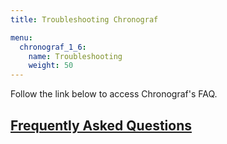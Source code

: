 ```yaml
---
title: Troubleshooting Chronograf

menu:
  chronograf_1_6:
    name: Troubleshooting
    weight: 50
---
```


Follow the link below to access Chronograf's FAQ.

## [Frequently Asked Questions](/chronograf/v1.6/troubleshooting/frequently-asked-questions/)
